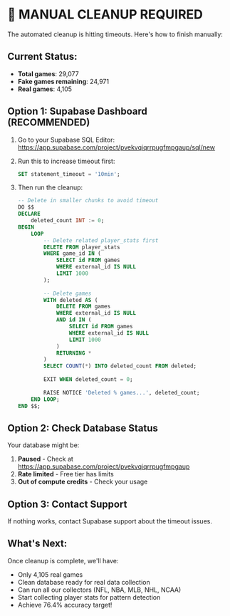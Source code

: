 # 🚨 MANUAL CLEANUP REQUIRED

The automated cleanup is hitting timeouts. Here's how to finish manually:

## Current Status:
- **Total games**: 29,077
- **Fake games remaining**: 24,971
- **Real games**: 4,105

## Option 1: Supabase Dashboard (RECOMMENDED)

1. Go to your Supabase SQL Editor:
   https://app.supabase.com/project/pvekvqiqrrpugfmpgaup/sql/new

2. Run this to increase timeout first:
   ```sql
   SET statement_timeout = '10min';
   ```

3. Then run the cleanup:
   ```sql
   -- Delete in smaller chunks to avoid timeout
   DO $$
   DECLARE
       deleted_count INT := 0;
   BEGIN
       LOOP
           -- Delete related player_stats first
           DELETE FROM player_stats 
           WHERE game_id IN (
               SELECT id FROM games 
               WHERE external_id IS NULL 
               LIMIT 1000
           );
           
           -- Delete games
           WITH deleted AS (
               DELETE FROM games 
               WHERE external_id IS NULL
               AND id IN (
                   SELECT id FROM games 
                   WHERE external_id IS NULL 
                   LIMIT 1000
               )
               RETURNING *
           )
           SELECT COUNT(*) INTO deleted_count FROM deleted;
           
           EXIT WHEN deleted_count = 0;
           
           RAISE NOTICE 'Deleted % games...', deleted_count;
       END LOOP;
   END $$;
   ```

## Option 2: Check Database Status

Your database might be:
1. **Paused** - Check at https://app.supabase.com/project/pvekvqiqrrpugfmpgaup
2. **Rate limited** - Free tier has limits
3. **Out of compute credits** - Check your usage

## Option 3: Contact Support

If nothing works, contact Supabase support about the timeout issues.

## What's Next:

Once cleanup is complete, we'll have:
- Only 4,105 real games
- Clean database ready for real data collection
- Can run all our collectors (NFL, NBA, MLB, NHL, NCAA)
- Start collecting player stats for pattern detection
- Achieve 76.4% accuracy target!